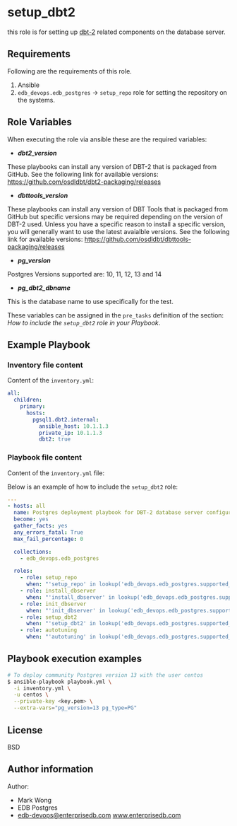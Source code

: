 # setup_dbt2

this role is for setting up [dbt-2](https://www.github.com/osdldbt/dbt2) related
components on the database server.

## Requirements

Following are the requirements of this role.
  1. Ansible
  2. `edb_devops.edb_postgres` -> `setup_repo` role for setting the repository
     on the systems.

## Role Variables

When executing the role via ansible these are the required variables:

  * ***dbt2_version***

  These playbooks can install any version of DBT-2 that is packaged from GitHub.
  See the following link for available versions:
  https://github.com/osdldbt/dbt2-packaging/releases

  * ***dbttools_version***

  These playbooks can install any version of DBT Tools that is packaged from
  GitHub but specific versions may be required depending on the version of DBT-2
  used.  Unless you have a specific reason to install a specific version, you
  will generally want to use the latest avaialble versions.  See the following
  link for available versions:
  https://github.com/osdldbt/dbttools-packaging/releases

  * ***pg_version***

  Postgres Versions supported are: 10, 11, 12, 13 and 14

  * ***pg_dbt2_dbname***

  This is the database name to use specifically for the test.


These variables can be assigned in the `pre_tasks` definition of the
section: *How to include the `setup_dbt2` role in your Playbook*.

## Example Playbook

### Inventory file content

Content of the `inventory.yml`:

```yaml
all:
  children:
    primary:
      hosts:
        pgsql1.dbt2.internal:
          ansible_host: 10.1.1.3
          private_ip: 10.1.1.3
          dbt2: true
```

### Playbook file content

Content of the `inventory.yml` file:

Below is an example of how to include the `setup_dbt2` role:

```yaml
---
- hosts: all
  name: Postgres deployment playbook for DBT-2 database server configuration.
  become: yes
  gather_facts: yes
  any_errors_fatal: True
  max_fail_percentage: 0

  collections:
    - edb_devops.edb_postgres

  roles:
    - role: setup_repo
      when: "'setup_repo' in lookup('edb_devops.edb_postgres.supported_roles', wantlist=True)"
    - role: install_dbserver
      when: "'install_dbserver' in lookup('edb_devops.edb_postgres.supported_roles', wantlist=True)"
    - role: init_dbserver
      when: "'init_dbserver' in lookup('edb_devops.edb_postgres.supported_roles', wantlist=True)"
    - role: setup_dbt2
      when: "'setup_dbt2' in lookup('edb_devops.edb_postgres.supported_roles', wantlist=True)"
    - role: autotuning
      when: "'autotuning' in lookup('edb_devops.edb_postgres.supported_roles', wantlist=True)"
```

## Playbook execution examples

```bash
# To deploy community Postgres version 13 with the user centos
$ ansible-playbook playbook.yml \
  -i inventory.yml \
  -u centos \
  --private-key <key.pem> \
  --extra-vars="pg_version=13 pg_type=PG"
```

## License

BSD

## Author information

Author:

  * Mark Wong
  * EDB Postgres
  * edb-devops@enterprisedb.com www.enterprisedb.com
